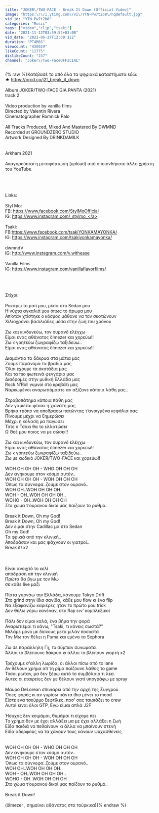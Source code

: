 ```yaml
---
title: "JOKER\/TWO-FACE - Break It Down (Official Video)"
image: "https:\/\/i.ytimg.com\/vi\/YTN-Pw7t2b8\/hqdefault.jpg"
vid_id: "YTN-Pw7t2b8"
categories: "Music"
tags: ["video","clip","tsaki"]
date: "2021-11-12T03:59:52+03:00"
vid_date: "2021-06-27T12:00:12Z"
duration: "PT4M6S"
viewcount: "430029"
likeCount: "11775"
dislikeCount: "237"
channel: "Joker\/Two-FaceOFFICIAL"
---
```

{% raw %}Κατέβασέ το από όλα τα ψηφιακά καταστήματα εδώ:<br />★ <a rel="nofollow" target="blank" href="https://orcd.co/j2f_break_it_down">https://orcd.co/j2f_break_it_down</a><br /><br />Album JOKER/TWO-FACE GIA PANTA (2021)<br />track 2<br /><br />Video production by vanilla films <br />Directed by Valentin Rivera<br />Cinematographer Romnick Palo<br /><br />All Tracks Produced, Mixed And Mastered By DWMND <br />Recorded at GROUNDZERO STUDIO<br />Artwork Designed By DRINKDAMILK<br /><br /><br />Arkham 2021<br /><br />Απαγορεύεται η μεταφόρτωση (upload) από οποιονδήποτε άλλο χρήστη του YouTube.<br /><br /><br /><br /><br />Links:<br /><br />Styl Mo: <br />FB: <a rel="nofollow" target="blank" href="https://www.facebook.com/StylMoOfficial">https://www.facebook.com/StylMoOfficial</a><br />IG: <a rel="nofollow" target="blank" href="https://www.instagram.com/_stylmo_">https://www.instagram.com/_stylmo_</a><br /><br />Tsaki: <br />FB:<a rel="nofollow" target="blank" href="https://www.facebook.com/tsakiYONKAMAYONKA/">https://www.facebook.com/tsakiYONKAMAYONKA/</a><br />IG: <a rel="nofollow" target="blank" href="https://www.instagram.com/tsakiyonkamayonka/">https://www.instagram.com/tsakiyonkamayonka/</a><br /><br />dwmndV<br />IG: <a rel="nofollow" target="blank" href="http://www.instagram.com/v.withease">http://www.instagram.com/v.withease</a><br /><br />Vanilla Films<br />IG: <a rel="nofollow" target="blank" href="https://www.instagram.com/vanillaflavorfilms/">https://www.instagram.com/vanillaflavorfilms/</a><br /><br /> <br /><br /><br />Στίχοι: <br /><br />Ροκάρω το ραπ μου, μέσα στο Sedan μου <br />Η νύχτα αγκαλιά μου όπως το άρωμα μου<br />Απ’οταν χτίστηκε ο κόσμος μάθανε να τον σκοτώνουν <br />Χιλιοχρόνοι βασιλιάδες μέσα στην ζωή του χρόνου <br /><br />Ζω και κινδυνεύω, τον ουρανό ελέγχω <br />Είμαι ένας αθάνατος ölmezer και χορεύω!!<br />Ζω κ γοητεύω ζωγραφίζω ταξιδεύω..<br />Είμαι ένας αθάνατος ölmezer και χορεύω!!<br /><br />Διαμάντια τα δάκρυα στα μάτια μας <br />Ζούμε παράνομα τα βραδιά μας <br />Όλοι έχουμε τα σκοτάδια μας <br />Και τα πιο φωτεινά φεγγάρια μας <br />Διαδρομές στην μυθική Ελλάδα μας <br />Rock N’Roll γυμνοί στο κρεβάτι μας <br />Ναρκωμένοι αναρωτιόμαστε αν αξίζανε κάποια λάθη μας..<br /><br />Στραβοπάτημα κάποια πάθη μας <br />Δεν γαμιεται φταίει η χιονάτη μας <br />Βρήκα τρόπο να αποδρασω πατώντας τ’ανοιγμένα κεφάλια σας <br />Πίνουμε μέχρι να ξημερώσει <br />Μέχρι η κόλαση μα παγώσει <br />Τότε ο Τσάκι θα το ελλατώσει <br />Ω Θεέ μου ποιος να με σώσει!!<br /><br />Ζω και κινδυνεύω, τον ουρανό ελέγχω <br />Είμαι ένας αθάνατος ölmezer και χορεύω!!<br />Ζω κ γοητεύω ζωγραφίζω ταξιδεύω..<br />Ζω με κωδικό JOKER/TWO-FACE και χορεύω!!<br /><br />WOH OH OH OH - WHO OH OH OH <br />Δεν ανήκουμε στον κόσμο αυτόν..<br />WOH OH OH OH - WOH OH OH OH <br />Όπως τα σύννεφα..ζούμε στον ουρανό..<br />WOH OH..WOH OH OH OH..<br />WOH - OH..WOH OH OH OH..<br />WOHO - OH..WOH OH OH OH <br />Στο χώμα τ’ουρανού δικοί μας παίζουν το ρυθμό..<br /><br />Break it Down, Oh my God!<br />Break it Down, Oh my God!<br />Δεν είμαι στην Cadillac μα στο Sedan<br />Oh my God!<br />Τα φρικιά από την κλινική..<br />Αποδράσαν και μας ψάχνουν οι γιατροί.. <br />Break it! x2<br /><br /><br /><br />Είναι ανοιχτό το κελί <br />απόδραση απ την κλινική <br />Πρώτα θα βγω με τον Μω <br />σε κάθε live μαζι<br /><br />Πίστα γυρνάω την Ελλάδα, κάνουμε Tokyo Drift<br />Στο grind στην ίδια σανίδα, κάθε μου flow κι ένα flip<br />Να εξαφανίζω καριέρες ήταν το πρώτο μου trick<br />Δεν θέλω γύρω κανέναν, στο Rap ειν' κομπλεξικοί <br /><br />Πάλι δεν είμαι καλά, ένα βήμα την φορά <br />Αναρωτιέμαι τι κάνω, &quot;Tsaki, τι κάνεις σωστά?&quot; <br />Μιλάμε μόνο με δίσκους μετά μιλάν ποσοστά <br />Τον Μω τον θέλει η Puma και εμένα τα Sephora<br /><br />Ζω σε παράλληλη Γη, το σύμπαν συνωμοτεί<br />Άλλοι το βλέπουνε δάκρυα κι άλλοι το βλέπουν γιορτή x2<br /><br />Τρέχουμε σ'αλλη λωρίδα, οι άλλοι πίσω από το lane <br />Αν θέλουν χρήμα απ τη ρίμα παίζουνε λάθος το game<br />Τόσοι ρωταν, μα δεν ξέρω αυτό το συμβόλαιο τι λεει<br />Αυτές οι εταιρείες δεν με θέλουν γιατί υπογράφω με spray <br /><br />Μαυρο DeLorean σπινιαρει από την αρχή της Συγγρού <br />Όσες φορές κι αν γυρίσω πάντα ίδιο μένει το mood <br />Είστε ενα τσούρμο ξεφτίλες, ποσ' σας ταιριάζει το crew<br />Αυτοί ειναι όλοι GTP, Εγώ είμαι απλά J2F<br /><br />Ήσυχος δεν κοιμάμαι, θυμάμαι τι είχαμε πει<br />Το χρήμα δεν με έχει αλλάξει μα με έχει αλλάξει η ζωή <br />Είδα παιδιά να πεθαίνουν κι άλλα να μπαίνουν στενή <br />Είδα αδερφούς να τα χάνουν τους κάνουν ψυχασθενείς<br /><br /><br />WOH OH OH OH - WHO OH OH OH <br />Δεν ανήκουμε στον κόσμο αυτόν..<br />WOH OH OH OH - WOH OH OH OH <br />Όπως τα σύννεφα..ζούμε στον ουρανό..<br />WOH OH..WOH OH OH OH..<br />WOH - OH..WOH OH OH OH..<br />WOHO - OH..WOH OH OH OH <br />Στο χώμα τ’ουρανού δικοί μας παίζουν το ρυθμό..<br /><br />Break it Down!<br /><br />(ölmezer , σημαίνει αθάνατος στα τούρκικα){% endraw %}
